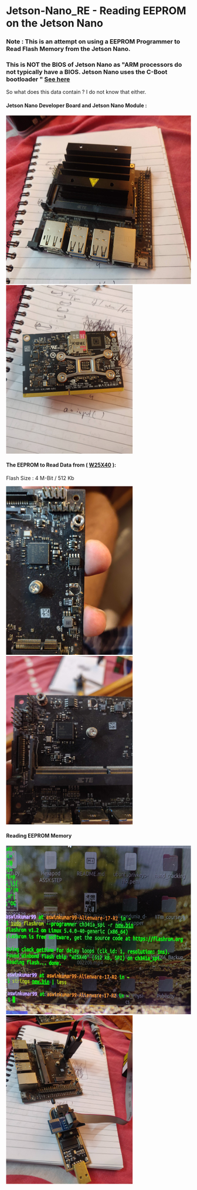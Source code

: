 # Jetson-Nano_RE - Reading EEPROM on the Jetson Nano 

### Note : This is an attempt on using a EEPROM Programmer to Read Flash Memory from the Jetson Nano.

### This is NOT the BIOS of Jetson Nano as "ARM processors do not typically have a BIOS. Jetson Nano uses the C-Boot bootloader " [See here](https://forums.developer.nvidia.com/t/bios/73787) 

So what does this data contain ? I do not know that either. 

#### Jetson Nano Developer Board and Jetson Nano Module   :
<p>
<img src="https://github.com/aswinkumar1999/Jetson-Nano_RE/blob/master/images/IMG_20200710_161456.jpg" width="600" height="460" />
<img src="https://github.com/aswinkumar1999/Jetson-Nano_RE/blob/master/images/IMG_20200710_160747.jpg" width="345" height="460" />
<p/>

#### The EEPROM to Read Data from ( [W25X40](https://www.winbond.com/resource-files/w25x40cl_f%2020140325.pdf)  ): 

Flash Size : 4 M-Bit / 512 Kb 
<p>
<img src="https://github.com/aswinkumar1999/Jetson-Nano_RE/blob/master/images/IMG_20200710_154226.jpg" width="345" height="460" />
<img src="https://github.com/aswinkumar1999/Jetson-Nano_RE/blob/master/images/IMG_20200710_161010.jpg" width="345" height="460" />
<p/>

#### Reading EEPROM Memory 

<p>
<img src="https://github.com/aswinkumar1999/Jetson-Nano_RE/blob/master/images/IMG_20200710_161550.jpg" width="600" height="460" />
<img src="https://github.com/aswinkumar1999/Jetson-Nano_RE/blob/master/images/IMG_20200710_160946.jpg" width="345" height="460" />
<p/>
